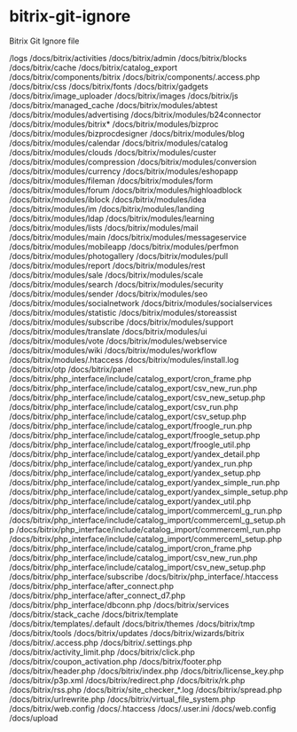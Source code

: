 # bitrix-git-ignore
Bitrix Git Ignore file

/logs
/docs/bitrix/activities
/docs/bitrix/admin
/docs/bitrix/blocks
/docs/bitrix/cache
/docs/bitrix/catalog_export
/docs/bitrix/components/bitrix
/docs/bitrix/components/.access.php
/docs/bitrix/css
/docs/bitrix/fonts
/docs/bitrix/gadgets
/docs/bitrix/image_uploader
/docs/bitrix/images
/docs/bitrix/js
/docs/bitrix/managed_cache
/docs/bitrix/modules/abtest
/docs/bitrix/modules/advertising
/docs/bitrix/modules/b24connector
/docs/bitrix/modules/bitrix*
/docs/bitrix/modules/bizproc
/docs/bitrix/modules/bizprocdesigner
/docs/bitrix/modules/blog
/docs/bitrix/modules/calendar
/docs/bitrix/modules/catalog
/docs/bitrix/modules/clouds
/docs/bitrix/modules/custer
/docs/bitrix/modules/compression
/docs/bitrix/modules/conversion
/docs/bitrix/modules/currency
/docs/bitrix/modules/eshopapp
/docs/bitrix/modules/fileman
/docs/bitrix/modules/form
/docs/bitrix/modules/forum
/docs/bitrix/modules/highloadblock
/docs/bitrix/modules/iblock
/docs/bitrix/modules/idea
/docs/bitrix/modules/im
/docs/bitrix/modules/landing
/docs/bitrix/modules/ldap
/docs/bitrix/modules/learning
/docs/bitrix/modules/lists
/docs/bitrix/modules/mail
/docs/bitrix/modules/main
/docs/bitrix/modules/messageservice
/docs/bitrix/modules/mobileapp
/docs/bitrix/modules/perfmon
/docs/bitrix/modules/photogallery
/docs/bitrix/modules/pull
/docs/bitrix/modules/report
/docs/bitrix/modules/rest
/docs/bitrix/modules/sale
/docs/bitrix/modules/scale
/docs/bitrix/modules/search
/docs/bitrix/modules/security
/docs/bitrix/modules/sender
/docs/bitrix/modules/seo
/docs/bitrix/modules/socialnetwork
/docs/bitrix/modules/socialservices
/docs/bitrix/modules/statistic
/docs/bitrix/modules/storeassist
/docs/bitrix/modules/subscribe
/docs/bitrix/modules/support
/docs/bitrix/modules/translate
/docs/bitrix/modules/ui
/docs/bitrix/modules/vote
/docs/bitrix/modules/webservice
/docs/bitrix/modules/wiki
/docs/bitrix/modules/workflow
/docs/bitrix/modules/.htaccess
/docs/bitrix/modules/install.log
/docs/bitrix/otp
/docs/bitrix/panel
/docs/bitrix/php_interface/include/catalog_export/cron_frame.php
/docs/bitrix/php_interface/include/catalog_export/csv_new_run.php
/docs/bitrix/php_interface/include/catalog_export/csv_new_setup.php
/docs/bitrix/php_interface/include/catalog_export/csv_run.php
/docs/bitrix/php_interface/include/catalog_export/csv_setup.php
/docs/bitrix/php_interface/include/catalog_export/froogle_run.php
/docs/bitrix/php_interface/include/catalog_export/froogle_setup.php
/docs/bitrix/php_interface/include/catalog_export/froogle_util.php
/docs/bitrix/php_interface/include/catalog_export/yandex_detail.php
/docs/bitrix/php_interface/include/catalog_export/yandex_run.php
/docs/bitrix/php_interface/include/catalog_export/yandex_setup.php
/docs/bitrix/php_interface/include/catalog_export/yandex_simple_run.php
/docs/bitrix/php_interface/include/catalog_export/yandex_simple_setup.php
/docs/bitrix/php_interface/include/catalog_export/yandex_util.php
/docs/bitrix/php_interface/include/catalog_import/commerceml_g_run.php
/docs/bitrix/php_interface/include/catalog_import/commerceml_g_setup.php
/docs/bitrix/php_interface/include/catalog_import/commerceml_run.php
/docs/bitrix/php_interface/include/catalog_import/commerceml_setup.php
/docs/bitrix/php_interface/include/catalog_import/cron_frame.php
/docs/bitrix/php_interface/include/catalog_import/csv_new_run.php
/docs/bitrix/php_interface/include/catalog_import/csv_new_setup.php
/docs/bitrix/php_interface/subscribe
/docs/bitrix/php_interface/.htaccess
/docs/bitrix/php_interface/after_connect.php
/docs/bitrix/php_interface/after_connect_d7.php
/docs/bitrix/php_interface/dbconn.php
/docs/bitrix/services
/docs/bitrix/stack_cache
/docs/bitrix/template
/docs/bitrix/templates/.default
/docs/bitrix/themes
/docs/bitrix/tmp
/docs/bitrix/tools
/docs/bitrix/updates
/docs/bitrix/wizards/bitrix
/docs/bitrix/.access.php
/docs/bitrix/.settings.php
/docs/bitrix/activity_limit.php
/docs/bitrix/click.php
/docs/bitrix/coupon_activation.php
/docs/bitrix/footer.php
/docs/bitrix/header.php
/docs/bitrix/index.php
/docs/bitrix/license_key.php
/docs/bitrix/p3p.xml
/docs/bitrix/redirect.php
/docs/bitrix/rk.php
/docs/bitrix/rss.php
/docs/bitrix/site_checker_*.log
/docs/bitrix/spread.php
/docs/bitrix/urlrewrite.php
/docs/bitrix/virtual_file_system.php
/docs/bitrix/web.config
/docs/.htaccess
/docs/.user.ini
/docs/web.config
/docs/upload

